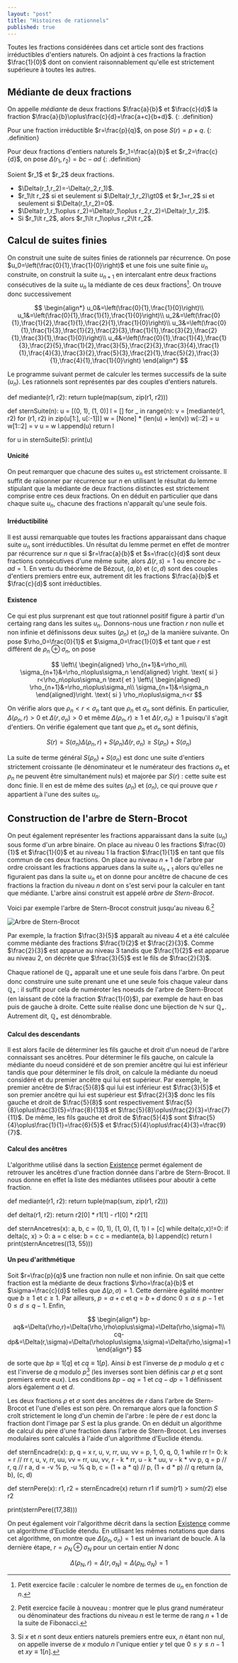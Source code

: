 ```yaml
---
layout: "post"
title: "Histoires de rationnels"
published: true
---
```


Toutes les fractions considérées dans cet article sont des fractions irréductibles d'entiers naturels. On adjoint à ces fractions la fraction $\frac{1}{0}$ dont on convient raisonnablement qu'elle est strictement supérieure à toutes les autres.

Médiante de deux fractions
-

On appelle *médiante* de deux fractions $\frac{a}{b}$ et $\frac{c}{d}$ la fraction $\frac{a}{b}\oplus\frac{c}{d}=\frac{a+c}{b+d}$.
{: .definition}

Pour une fraction irréductible $r=\frac{p}{q}$, on pose $S(r)=p+q$.
{: .definition}

Pour deux fractions d'entiers naturels $r_1=\frac{a}{b}$ et $r_2=\frac{c}{d}$, on pose $\Delta(r_1,r_2)=bc-ad$
{: .definition}

<div class="lemma">
Soient $r_1$ et $r_2$ deux fractions.
<ul>
<li>$\Delta(r_1,r_2)=-\Delta(r_2,r_1)$.</li>
<li>$r_1\lt r_2$ si et seulement si $\Delta(r_1,r_2)\gt0$ et $r_1=r_2$ si et seulement si $\Delta(r_1,r_2)=0$.</li>
<li>$\Delta(r_1,r_1\oplus r_2)=\Delta(r_1\oplus r_2,r_2)=\Delta(r_1,r_2)$.</li>
<li>Si $r_1\lt r_2$, alors $r_1\lt r_1\oplus r_2\lt r_2$.</li>
</ul>
</div>


Calcul de suites finies
-

On construit une suite de suites finies de rationnels par récurrence. On pose $u_0=\left(\frac{0}{1},\frac{1}{0}\right)$ et une fois une suite finie $u_n$ construite, on construit la suite $u_{n+1}$ en intercalant entre deux fractions consécutives de la suite $u_n$ la médiante de ces deux fractions[^exonbtermes]. On trouve donc successivement

$$
\begin{align*}
u_0&=\left(\frac{0}{1},\frac{1}{0}\right)\\
u_1&=\left(\frac{0}{1},\frac{1}{1},\frac{1}{0}\right)\\
u_2&=\left(\frac{0}{1},\frac{1}{2},\frac{1}{1},\frac{2}{1},\frac{1}{0}\right)\\
u_3&=\left(\frac{0}{1},\frac{1}{3},\frac{1}{2},\frac{2}{3},\frac{1}{1},\frac{3}{2},\frac{2}{1},\frac{3}{1},\frac{1}{0}\right)\\
u_4&=\left(\frac{0}{1},\frac{1}{4},\frac{1}{3},\frac{2}{5},\frac{1}{2},\frac{3}{5},\frac{2}{3},\frac{3}{4},\frac{1}{1},\frac{4}{3},\frac{3}{2},\frac{5}{3},\frac{2}{1},\frac{5}{2},\frac{3}{1},\frac{4}{1},\frac{1}{0}\right)
\end{align*}
$$

Le programme suivant permet de calculer les termes successifs de la suite $(u_n)$. Les rationnels sont représentés par des couples d'entiers naturels.

<div class="python">
def mediante(r1, r2):
    return tuple(map(sum, zip(r1, r2)))

def sternSuite(n):
    u = [(0, 1), (1, 0)]
    l = []
    for _ in range(n):
        v = [mediante(r1, r2) for (r1, r2) in zip(u[1:], u[:-1])]
        w = [None] * (len(u) + len(v))
        w[::2] = u
        w[1::2] = v
        u = w
        l.append(u)
    return l

for u in sternSuite(5):
    print(u)
</div>

#### Unicité

On peut remarquer que chacune des suites $u_n$ est strictement croissante. Il suffit de raisonner par récurrence sur $n$ en utilisant le résultat du lemme stipulant que la médiante de deux fractions distinctes est strictement comprise entre ces deux fractions. On en déduit en particulier que dans chaque suite $u_n$, chacune des fractions n'apparaît qu'une seule fois.

#### Irréductibilité

Il est aussi remarquable que toutes les fractions apparaissant dans chaque suite $u_n$ sont irréductibles. Un résultat du lemme permet en effet de montrer par récurrence sur $n$ que si $r=\frac{a}{b}$ et $s=\frac{c}{d}$ sont deux fractions consécutives d'une même suite, alors $\Delta(r,s)=1$ ou encore $bc-ad=1$. En vertu du théorème de Bézout, $(a,b)$ et $(c,d)$ sont des couples d'entiers premiers entre eux, autrement dit les fractions $\frac{a}{b}$ et $\frac{c}{d}$ sont irréductibles.

#### Existence

Ce qui est plus surprenant est que tout rationnel positif figure à partir d'un certaing rang dans les suites $u_n$. Donnons-nous une fraction $r$ non nulle et non infinie et définissons deux suites $(\rho_n)$ et $(\sigma_n)$ de la manière suivante. On pose $\rho_0=\frac{0}{1}$ et $\sigma_0=\frac{1}{0}$ et tant que $r$ est différent de $\rho_n\oplus\sigma_n$, on pose

$$
\left\{
\begin{aligned}
\rho_{n+1}&=\rho_n\\
\sigma_{n+1}&=\rho_n\oplus\sigma_n
\end{aligned}
\right. \text{ si } r<\rho_n\oplus\sigma_n
\text{ et }
\left\{
\begin{aligned}
\rho_{n+1}&=\rho_n\oplus\sigma_n\\
\sigma_{n+1}&=\sigma_n
\end{aligned}\right. \text{ si } \rho_n\oplus\sigma_n<r
$$

On vérifie alors que $\rho_n<r<\sigma_n$ tant que $\rho_n$ et $\sigma_n$ sont définis. En particulier, $\Delta(\rho_n,r)>0$ et $\Delta(r,\sigma_n)>0$ et même $\Delta(\rho_n,r)\geq1$ et $\Delta(r,\sigma_n)\geq1$ puisqu'il s'agit d'entiers. On vérifie également que tant que $\rho_n$ et $\sigma_n$ sont définis,

$$
S(r)=S(\sigma_n)\Delta(\rho_n,r)+S(\rho_n)\Delta(r,\sigma_n)\geq S(\rho_n)+S(\sigma_n)
$$

La suite de terme général $S(\rho_n)+S(\sigma_n)$ est donc une suite d'entiers strictement croissante (le dénominateur et le numérateur des fractions $\sigma_n$ et $\rho_n$ ne peuvent être simultanément nuls) et majorée par $S(r)$ : cette suite est donc finie. Il en est de même des suites $(\rho_n)$ et $(\sigma_n)$, ce qui prouve que $r$ appartient à l'une des suites $u_n$.

Construction de l'arbre de Stern-Brocot
-

On peut également représenter les fractions apparaissant dans la suite $(u_n)$ sous forme d'un arbre binaire. On place au niveau 0 les fractions $\frac{0}{1}$ et $\frac{1}{0}$ et au niveau 1 la fraction $\frac{1}{1}$ en tant que fils commun de ces deux fractions. On place au niveau $n+1$ de l'arbre par ordre croissant les fractions apparues dans la suite $u_{n+1}$ alors qu'elles ne figuraient pas dans la suite $u_n$ et on donne pour ancêtre de chacune de ces fractions la fraction du niveau $n$ dont on s'est servi pour la calculer en tant que médiante. L'arbre ainsi construit est appelé *arbre de Stern-Brocot*.

Voici par exemple l'arbre de Stern-Brocot construit jusqu'au niveau 6.[^exomax]

![Arbre de Stern-Brocot](/images/2016/10/stern.png)

Par exemple, la fraction $\frac{3}{5}$ apparaît au niveau 4 et a été calculée comme médiante des fractions $\frac{1}{2}$ et $\frac{2}{3}$. Comme $\frac{2}{3}$ est apparue au niveau 3 tandis que $\frac{1}{2}$ est apparue au niveau 2, on décrète que $\frac{3}{5}$ est le fils de $\frac{2}{3}$.

Chaque rationel de $\mathbb Q_+$ apparaît une et une seule fois dans l'arbre. On peut donc construire une suite prenant une et une seule fois chaque valeur dans $\mathbb Q_+$ : il suffit pour cela de numéroter les noeuds de l'arbre de Stern-Brocot (en laissant de côté la fraction $\frac{1}{0}$), par exemple de haut en bas puis de gauche à droite. Cette suite réalise donc une bijection de $\mathbb N$ sur $\mathbb Q_+$. Autrement dit, $\mathbb Q_+$ est dénombrable.

#### Calcul des descendants

Il est alors facile de déterminer les fils gauche et droit d'un noeud de l'arbre connaissant ses ancêtres. Pour déterminer le fils gauche, on calcule la médiante du noeud considéré et de son premier ancêtre qui lui est inférieur tandis que pour déterminer le fils droit, on calcule la médiante du noeud considéré et du premier ancêtre qui lui est supérieur. Par exemple, le premier ancêtre de $\frac{5}{8}$ qui lui est inférieur est $\frac{3}{5}$ et son premier ancêtre qui lui est supérieur est $\frac{2}{3}$ donc les fils gauche et droit de $\frac{5}{8}$ sont respectivement $\frac{5}{8}\oplus\frac{3}{5}=\frac{8}{13}$ et $\frac{5}{8}\oplus\frac{2}{3}=\frac{7}{11}$. De même, les fils gauche et droit de $\frac{5}{4}$ sont $\frac{5}{4}\oplus\frac{1}{1}=\frac{6}{5}$ et $\frac{5}{4}\oplus\frac{4}{3}=\frac{9}{7}$.

#### Calcul des ancêtres

L'algorithme utilisé dans la section [Existence](#existence) permet également de retrouver les ancêtres d'une fraction donnée dans l'arbre de Stern-Brocot. Il nous donne en effet la liste des médiantes utilisées pour aboutir à cette fraction.

<div class="python">
def mediante(r1, r2):
    return tuple(map(sum, zip(r1, r2)))

def delta(r1, r2):
    return r2[0] * r1[1] - r1[0] * r2[1]

def sternAncetres(x):
    a, b, c = (0, 1), (1, 0), (1, 1)
    l = [c]
    while delta(c,x)!=0:
        if delta(c, x) > 0:
            a = c
        else:
            b = c
        c = mediante(a, b)
        l.append(c)
    return l
print(sternAncetres((13, 55)))
</div>

#### Un peu d'arithmétique

Soit $r=\frac{p}{q}$ une fraction non nulle et non infinie. On sait que cette fraction est la médiante de deux fractions $\rho=\frac{a}{b}$ et $\sigma=\frac{c}{d}$ telles que $\Delta(\rho,\sigma)=1$. Cette dernière égalité montrer que $b\geq1$ et $c\geq1$. Par ailleurs, $p=a+c$ et $q=b+d$ donc $0\leq a\leq p-1$ et $0\leq d\leq q-1$. Enfin,

$$
\begin{align*}
bp-aq&=\Delta(\rho,r)=\Delta(\rho,\rho\oplus\sigma)=\Delta(\rho,\sigma)=1\\
cq-dp&=\Delta(r,\sigma)=\Delta(\rho\oplus\sigma,\sigma)=\Delta(\rho,\sigma)=1
\end{align*}
$$

de sorte que $bp\equiv1[q]$ et $cq\equiv1[p]$. Ainsi $b$ est l'inverse de $p$ modulo $q$ et $c$ est l'inverse de $q$ modulo $p$[^invmodulo] (les inverses sont bien définis car $p$ et $q$ sont premiers entre eux). Les conditions $bp-aq=1$ et $cq-dp=1$ définissent alors également $a$ et $d$.

Les deux fractions $\rho$ et $\sigma$ sont des ancêtres de $r$ dans l'arbre de Stern-Brocot et l'une d'elles est son père. On remarque alors que la fonction $S$ croît strictement le long d'un chemin de l'arbre : le père de $r$ est donc la fraction dont l'image par $S$ est la plus grande. On en déduit un algorithme de calcul du père d'une fraction dans l'arbre de Stern-Brocot. Les inverses modulaires sont calculés à l'aide d'un algorithme d'Euclide étendu.

<div class="python">
def sternEncadre(x):
    p, q = x
    r, u, v, rr, uu, vv = p, 1, 0, q, 0, 1
    while rr != 0:
        k = r // rr
        r, u, v, rr, uu, vv = rr, uu, vv, r - k * rr, u - k * uu, v - k * vv
    p, q = p // r, q // r
    a, d = -v % p, -u % q
    b, c = (1 + a * q) // p, (1 + d * p) // q
    return (a, b), (c, d)

def sternPere(x):
    r1, r2 = sternEncadre(x)
    return r1 if sum(r1) > sum(r2) else r2

print(sternPere((17,38)))
</div>


On peut également voir l'algorithme décrit dans la section [Existence](#existence) comme un algorithme d'Euclide étendu. En utilisant les mêmes notations que dans cet algorithme, on montre que $\Delta(\rho_n,\sigma_n)=1$ est un invariant de boucle. A la dernière étape, $r=\rho_N\oplus\sigma_N$ pour un certain entier $N$ donc

$$
\Delta(\rho_N,r)=\Delta(r,\sigma_N)=\Delta(\rho_N,\sigma_N)=1
$$

[^exonbtermes]: Petit exercice facile : calculer le nombre de termes de $u_n$ en fonction de $n$.

[^invmodulo]: Si $x$ et $n$ sont deux entiers naturels premiers entre eux, $n$ étant non nul, on appelle inverse de $x$ modulo $n$ l'unique entier $y$ tel que $0\leq y\leq n-1$ et $xy\equiv1[n]$.

[^exomax]: Petit exercice facile à nouveau : montrer que le plus grand numérateur ou dénominateur des fractions du niveau $n$ est le terme de rang $n+1$ de la suite de Fibonacci.
